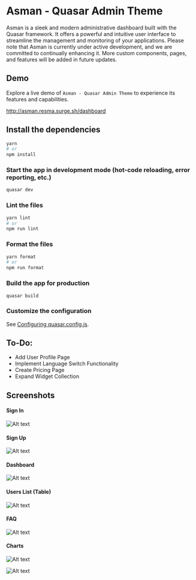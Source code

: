 # Asman - Quasar Admin Theme

Asman is a sleek and modern administrative dashboard built with the Quasar framework. It offers a powerful and intuitive user interface to streamline the management and monitoring of your applications. Please note that Asman is currently under active development, and we are committed to continually enhancing it. More custom components, pages, and features will be added in future updates.

## Demo

Explore a live demo of `Asman - Quasar Admin Theme` to experience its features and capabilities.

http://asman.resma.surge.sh/dashboard

## Install the dependencies

```bash
yarn
# or
npm install
```

### Start the app in development mode (hot-code reloading, error reporting, etc.)

```bash
quasar dev
```

### Lint the files

```bash
yarn lint
# or
npm run lint
```

### Format the files

```bash
yarn format
# or
npm run format
```

### Build the app for production

```bash
quasar build
```

### Customize the configuration

See [Configuring quasar.config.js](https://v2.quasar.dev/quasar-cli-vite/quasar-config-js).

## To-Do:

-   Add User Profile Page
-   Implement Language Switch Functionality
-   Create Pricing Page
-   Expand Widget Collection

## Screenshots

#### Sign In

![Alt text](src/assets/screenshots/Sign-in.png?raw=true "Screenshot")

#### Sign Up

![Alt text](src/assets/screenshots/Sign-up.png?raw=true "Screenshot")

#### Dashboard

![Alt text](src/assets/screenshots/Dashboard.png?raw=true "Screenshot")

#### Users List (Table)

![Alt text](src/assets/screenshots/Users-list.png?raw=true "Screenshot")

#### FAQ

![Alt text](src/assets/screenshots/FAQ.png?raw=true "Screenshot")

#### Charts

![Alt text](src/assets/screenshots/Charts-1.png?raw=true "Screenshot")

![Alt text](src/assets/screenshots/Charts-2.png?raw=true "Screenshot")
